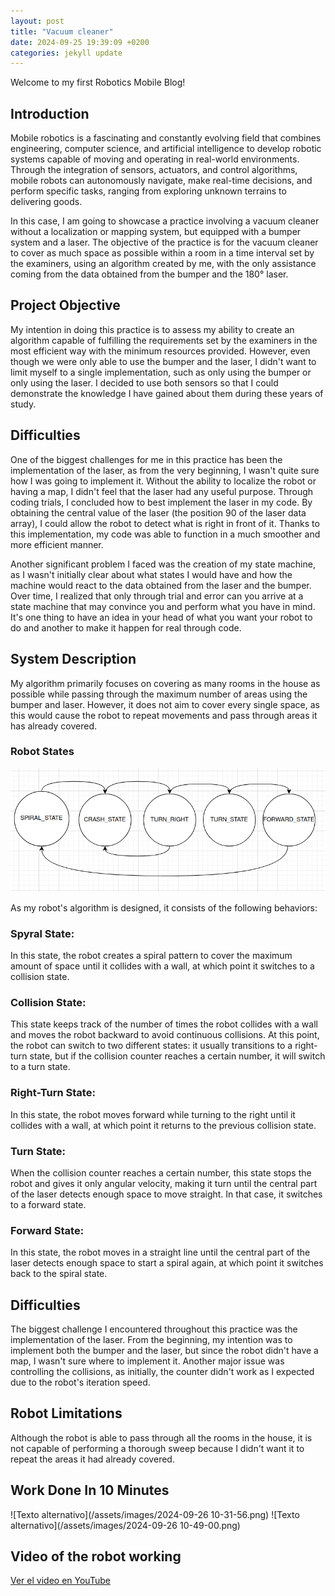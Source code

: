 ```yaml
---
layout: post
title: "Vacuum cleaner"
date: 2024-09-25 19:39:09 +0200
categories: jekyll update
---
```


Welcome to my first Robotics Mobile Blog!

## Introduction

Mobile robotics is a fascinating and constantly evolving field that combines engineering, computer science, and artificial intelligence to develop robotic systems capable of moving and operating in real-world environments. Through the integration of sensors, actuators, and control algorithms, mobile robots can autonomously navigate, make real-time decisions, and perform specific tasks, ranging from exploring unknown terrains to delivering goods.

In this case, I am going to showcase a practice involving a vacuum cleaner without a localization or mapping system, but equipped with a bumper system and a laser. The objective of the practice is for the vacuum cleaner to cover as much space as possible within a room in a time interval set by the examiners, using an algorithm created by me, with the only assistance coming from the data obtained from the bumper and the 180° laser.

## Project Objective

My intention in doing this practice is to assess my ability to create an algorithm capable of fulfilling the requirements set by the examiners in the most efficient way with the minimum resources provided. However, even though we were only able to use the bumper and the laser, I didn't want to limit myself to a single implementation, such as only using the bumper or only using the laser. I decided to use both sensors so that I could demonstrate the knowledge I have gained about them during these years of study.

## Difficulties

One of the biggest challenges for me in this practice has been the implementation of the laser, as from the very beginning, I wasn't quite sure how I was going to implement it. Without the ability to localize the robot or having a map, I didn't feel that the laser had any useful purpose. Through coding trials, I concluded how to best implement the laser in my code. By obtaining the central value of the laser (the position 90 of the laser data array), I could allow the robot to detect what is right in front of it. Thanks to this implementation, my code was able to function in a much smoother and more efficient manner.

Another significant problem I faced was the creation of my state machine, as I wasn't initially clear about what states I would have and how the machine would react to the data obtained from the laser and the bumper. Over time, I realized that only through trial and error can you arrive at a state machine that may convince you and perform what you have in mind. It's one thing to have an idea in your head of what you want your robot to do and another to make it happen for real through code.

## System Description

My algorithm primarily focuses on covering as many rooms in the house as possible while passing through the maximum number of areas using the bumper and laser. However, it does not aim to cover every single space, as this would cause the robot to repeat movements and pass through areas it has already covered.

### Robot States

![Texto alternativo](/assets/images/DRAWIOROBOTICA.png)

As my robot's algorithm is designed, it consists of the following behaviors:

### Spyral State:

In this state, the robot creates a spiral pattern to cover the maximum amount of space until it collides with a wall, at which point it switches to a collision state.

### Collision State:

This state keeps track of the number of times the robot collides with a wall and moves the robot backward to avoid continuous collisions. At this point, the robot can switch to two different states: it usually transitions to a right-turn state, but if the collision counter reaches a certain number, it will switch to a turn state.

### Right-Turn State:

In this state, the robot moves forward while turning to the right until it collides with a wall, at which point it returns to the previous collision state.

### Turn State:

When the collision counter reaches a certain number, this state stops the robot and gives it only angular velocity, making it turn until the central part of the laser detects enough space to move straight. In that case, it switches to a forward state.

### Forward State:

In this state, the robot moves in a straight line until the central part of the laser detects enough space to start a spiral again, at which point it switches back to the spiral state.

## Difficulties

The biggest challenge I encountered throughout this practice was the implementation of the laser. From the beginning, my intention was to implement both the bumper and the laser, but since the robot didn't have a map, I wasn't sure where to implement it. Another major issue was controlling the collisions, as initially, the counter didn't work as I expected due to the robot's iteration speed.

## Robot Limitations

Although the robot is able to pass through all the rooms in the house, it is not capable of performing a thorough sweep because I didn't want it to repeat the areas it had already covered.

## Work Done In 10 Minutes

![Texto alternativo](/assets/images/2024-09-26 10-31-56.png)
![Texto alternativo](/assets/images/2024-09-26 10-49-00.png)

## Video of the robot working

[Ver el video en YouTube](https://youtu.be/UlAME742Dl8)
